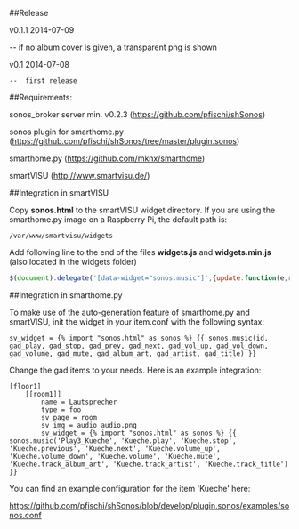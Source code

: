 ##Release

v0.1.1  2014-07-09
   
   --   if no album cover is given, a transparent png is shown

v0.1    2014-07-08

    --  first release

##Requirements:

  sonos_broker server min. v0.2.3 (https://github.com/pfischi/shSonos)
  
  sonos plugin for smarthome.py (https://github.com/pfischi/shSonos/tree/master/plugin.sonos)
  
  smarthome.py (https://github.com/mknx/smarthome)
  
  smartVISU (http://www.smartvisu.de/)
  
  
##Integration in smartVISU

Copy **sonos.html** to the smartVISU widget directory. If you are using the smarthome.py image on a Raspberry Pi, the
default path is:

```
/var/www/smartvisu/widgets
```

Add following line to the end of the files **widgets.js** and **widgets.min.js** (also located in the widgets folder)

```JavaScript
$(document).delegate('[data-widget="sonos.music"]',{update:function(e,r){if (r.toString()){document.getElementById(this.id).src=r.toString()+'?_='+new Date().getTime();}else{document.getElementById(this.id).src="pages/base/pics/trans.png";}}});
```

##Integration in smarthome.py

To make use of the auto-generation feature of smarthome.py and smartVISU, init the widget in your item.conf with the 
following syntax:

```
sv_widget = {% import "sonos.html" as sonos %} {{ sonos.music(id, gad_play, gad_stop, gad_prev, gad_next, gad_vol_up, gad_vol_down, gad_volume, gad_mute, gad_album_art, gad_artist, gad_title) }}
```

Change the gad items to your needs. Here is an example integration:

```
[floor1]
    [[room1]]
        name = Lautsprecher
        type = foo
        sv_page = room
        sv_img = audio_audio.png
        sv_widget = {% import "sonos.html" as sonos %} {{ sonos.music('Play3_Kueche', 'Kueche.play', 'Kueche.stop', 'Kueche.previous', 'Kueche.next', 'Kueche.volume_up', 'Kueche.volume_down', 'Kueche.volume', 'Kueche.mute', 'Kueche.track_album_art', 'Kueche.track_artist', 'Kueche.track_title') }}
```

You can find an example configuration for the item 'Kueche' here:

https://github.com/pfischi/shSonos/blob/develop/plugin.sonos/examples/sonos.conf

 
